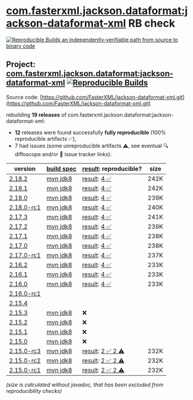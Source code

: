 [com.fasterxml.jackson.dataformat:jackson-dataformat-xml](https://central.sonatype.com/artifact/com.fasterxml.jackson.dataformat/jackson-dataformat-xml/versions) RB check
=======

[![Reproducible Builds](https://reproducible-builds.org/images/logos/rb.svg) an independently-verifiable path from source to binary code](https://reproducible-builds.org/)

## Project: [com.fasterxml.jackson.dataformat:jackson-dataformat-xml](https://central.sonatype.com/artifact/com.fasterxml.jackson.dataformat/jackson-dataformat-xml/versions) [![Reproducible Builds](https://img.shields.io/endpoint?url=https://raw.githubusercontent.com/jvm-repo-rebuild/reproducible-central/master/content/com/fasterxml/jackson/dataformat/jackson-dataformat-xml/badge.json)](https://github.com/jvm-repo-rebuild/reproducible-central/blob/master/content/com/fasterxml/jackson/dataformat/jackson-dataformat-xml/README.md)

Source code: [https://github.com/FasterXML/jackson-dataformat-xml.git](https://github.com/FasterXML/jackson-dataformat-xml.git)

rebuilding **19 releases** of com.fasterxml.jackson.dataformat:jackson-dataformat-xml:
- **12** releases were found successfully **fully reproducible** (100% reproducible artifacts :white_check_mark:),
- 7 had issues (some unreproducible artifacts :warning:, see eventual :mag: diffoscope and/or :memo: issue tracker links):

| version | [build spec](/BUILDSPEC.md) | [result](https://reproducible-builds.org/docs/jvm/): reproducible? | size |
| -- | --------- | ------ | -- |
| [2.18.2](https://central.sonatype.com/artifact/com.fasterxml.jackson.dataformat/jackson-dataformat-xml/2.18.2/pom) | [mvn jdk8](jackson-dataformat-xml-2.18.2.buildspec) | [result](jackson-dataformat-xml-2.18.2.buildinfo): [4 :white_check_mark: ](jackson-dataformat-xml-2.18.2.buildcompare) | 242K |
| [2.18.1](https://central.sonatype.com/artifact/com.fasterxml.jackson.dataformat/jackson-dataformat-xml/2.18.1/pom) | [mvn jdk8](jackson-dataformat-xml-2.18.1.buildspec) | [result](jackson-dataformat-xml-2.18.1.buildinfo): [4 :white_check_mark: ](jackson-dataformat-xml-2.18.1.buildcompare) | 242K |
| [2.18.0](https://central.sonatype.com/artifact/com.fasterxml.jackson.dataformat/jackson-dataformat-xml/2.18.0/pom) | [mvn jdk8](jackson-dataformat-xml-2.18.0.buildspec) | [result](jackson-dataformat-xml-2.18.0.buildinfo): [4 :white_check_mark: ](jackson-dataformat-xml-2.18.0.buildcompare) | 239K |
| [2.18.0-rc1](https://central.sonatype.com/artifact/com.fasterxml.jackson.dataformat/jackson-dataformat-xml/2.18.0-rc1/pom) | [mvn jdk8](jackson-dataformat-xml-2.18.0-rc1.buildspec) | [result](jackson-dataformat-xml-2.18.0-rc1.buildinfo): [4 :white_check_mark: ](jackson-dataformat-xml-2.18.0-rc1.buildcompare) | 240K |
| [2.17.3](https://central.sonatype.com/artifact/com.fasterxml.jackson.dataformat/jackson-dataformat-xml/2.17.3/pom) | [mvn jdk8](jackson-dataformat-xml-2.17.3.buildspec) | [result](jackson-dataformat-xml-2.17.3.buildinfo): [4 :white_check_mark: ](jackson-dataformat-xml-2.17.3.buildcompare) | 241K |
| [2.17.2](https://central.sonatype.com/artifact/com.fasterxml.jackson.dataformat/jackson-dataformat-xml/2.17.2/pom) | [mvn jdk8](jackson-dataformat-xml-2.17.2.buildspec) | [result](jackson-dataformat-xml-2.17.2.buildinfo): [4 :white_check_mark: ](jackson-dataformat-xml-2.17.2.buildcompare) | 239K |
| [2.17.1](https://central.sonatype.com/artifact/com.fasterxml.jackson.dataformat/jackson-dataformat-xml/2.17.1/pom) | [mvn jdk8](jackson-dataformat-xml-2.17.1.buildspec) | [result](jackson-dataformat-xml-2.17.1.buildinfo): [4 :white_check_mark: ](jackson-dataformat-xml-2.17.1.buildcompare) | 238K |
| [2.17.0](https://central.sonatype.com/artifact/com.fasterxml.jackson.dataformat/jackson-dataformat-xml/2.17.0/pom) | [mvn jdk8](jackson-dataformat-xml-2.17.0.buildspec) | [result](jackson-dataformat-xml-2.17.0.buildinfo): [4 :white_check_mark: ](jackson-dataformat-xml-2.17.0.buildcompare) | 238K |
| [2.17.0-rc1](https://central.sonatype.com/artifact/com.fasterxml.jackson.dataformat/jackson-dataformat-xml/2.17.0-rc1/pom) | [mvn jdk8](jackson-dataformat-xml-2.17.0-rc1.buildspec) | [result](jackson-dataformat-xml-2.17.0-rc1.buildinfo): [4 :white_check_mark: ](jackson-dataformat-xml-2.17.0-rc1.buildcompare) | 237K |
| [2.16.2](https://central.sonatype.com/artifact/com.fasterxml.jackson.dataformat/jackson-dataformat-xml/2.16.2/pom) | [mvn jdk8](jackson-dataformat-xml-2.16.2.buildspec) | [result](jackson-dataformat-xml-2.16.2.buildinfo): [4 :white_check_mark: ](jackson-dataformat-xml-2.16.2.buildcompare) | 233K |
| [2.16.1](https://central.sonatype.com/artifact/com.fasterxml.jackson.dataformat/jackson-dataformat-xml/2.16.1/pom) | [mvn jdk8](jackson-dataformat-xml-2.16.1.buildspec) | [result](jackson-dataformat-xml-2.16.1.buildinfo): [4 :white_check_mark: ](jackson-dataformat-xml-2.16.1.buildcompare) | 233K |
| [2.16.0](https://central.sonatype.com/artifact/com.fasterxml.jackson.dataformat/jackson-dataformat-xml/2.16.0/pom) | [mvn jdk8](jackson-dataformat-xml-2.16.0.buildspec) | [result](jackson-dataformat-xml-2.16.0.buildinfo): [4 :white_check_mark: ](jackson-dataformat-xml-2.16.0.buildcompare) | 233K |
| [2.16.0-rc1](https://central.sonatype.com/artifact/com.fasterxml.jackson.dataformat/jackson-dataformat-xml/2.16.0-rc1/pom) | | | |
| [2.15.4](https://central.sonatype.com/artifact/com.fasterxml.jackson.dataformat/jackson-dataformat-xml/2.15.4/pom) | | | |
| [2.15.3](https://central.sonatype.com/artifact/com.fasterxml.jackson.dataformat/jackson-dataformat-xml/2.15.3/pom) | [mvn jdk8](jackson-dataformat-xml-2.15.3.buildspec) | :x: | |
| [2.15.2](https://central.sonatype.com/artifact/com.fasterxml.jackson.dataformat/jackson-dataformat-xml/2.15.2/pom) | [mvn jdk8](jackson-dataformat-xml-2.15.2.buildspec) | :x: | |
| [2.15.1](https://central.sonatype.com/artifact/com.fasterxml.jackson.dataformat/jackson-dataformat-xml/2.15.1/pom) | [mvn jdk8](jackson-dataformat-xml-2.15.1.buildspec) | :x: | |
| [2.15.0](https://central.sonatype.com/artifact/com.fasterxml.jackson.dataformat/jackson-dataformat-xml/2.15.0/pom) | [mvn jdk8](jackson-dataformat-xml-2.15.0.buildspec) | :x: | |
| [2.15.0-rc3](https://central.sonatype.com/artifact/com.fasterxml.jackson.dataformat/jackson-dataformat-xml/2.15.0-rc3/pom) | [mvn jdk8](jackson-dataformat-xml-2.15.0-rc3.buildspec) | [result](jackson-dataformat-xml-2.15.0-rc3.buildinfo): [2 :white_check_mark:  2 :warning:](jackson-dataformat-xml-2.15.0-rc3.buildcompare) | 232K |
| [2.15.0-rc2](https://central.sonatype.com/artifact/com.fasterxml.jackson.dataformat/jackson-dataformat-xml/2.15.0-rc2/pom) | [mvn jdk8](jackson-dataformat-xml-2.15.0-rc2.buildspec) | [result](jackson-dataformat-xml-2.15.0-rc2.buildinfo): [2 :white_check_mark:  2 :warning:](jackson-dataformat-xml-2.15.0-rc2.buildcompare) | 232K |
| [2.15.0-rc1](https://central.sonatype.com/artifact/com.fasterxml.jackson.dataformat/jackson-dataformat-xml/2.15.0-rc1/pom) | [mvn jdk8](jackson-dataformat-xml-2.15.0-rc1.buildspec) | [result](jackson-dataformat-xml-2.15.0-rc1.buildinfo): [2 :white_check_mark:  2 :warning:](jackson-dataformat-xml-2.15.0-rc1.buildcompare) | 232K |

<i>(size is calculated without javadoc, that has been excluded from reproducibility checks)</i>
